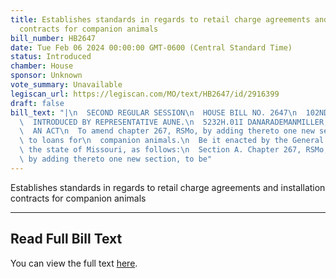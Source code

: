 ```yaml
---
title: Establishes standards in regards to retail charge agreements and installation
  contracts for companion animals
bill_number: HB2647
date: Tue Feb 06 2024 00:00:00 GMT-0600 (Central Standard Time)
status: Introduced
chamber: House
sponsor: Unknown
vote_summary: Unavailable
legiscan_url: https://legiscan.com/MO/text/HB2647/id/2916399
draft: false
bill_text: "|\n  SECOND REGULAR SESSION\n  HOUSE BILL NO. 2647\n  102ND GENERAL ASSEMBLY\n\
  \  INTRODUCED BY REPRESENTATIVE AUNE.\n  5232H.01I DANARADEMANMILLER,ChiefClerk\n\
  \  AN ACT\n  To amend chapter 267, RSMo, by adding thereto one new section relating\
  \ to loans for\n  companion animals.\n  Be it enacted by the General Assembly of\
  \ the state of Missouri, as follows:\n  Section A. Chapter 267, RSMo, is amended\
  \ by adding thereto one new section, to be"
---
```

Establishes standards in regards to retail charge agreements and installation contracts for companion animals

---

## Read Full Bill Text

You can view the full text [here](https://legiscan.com/MO/text/HB2647/id/2916399).
